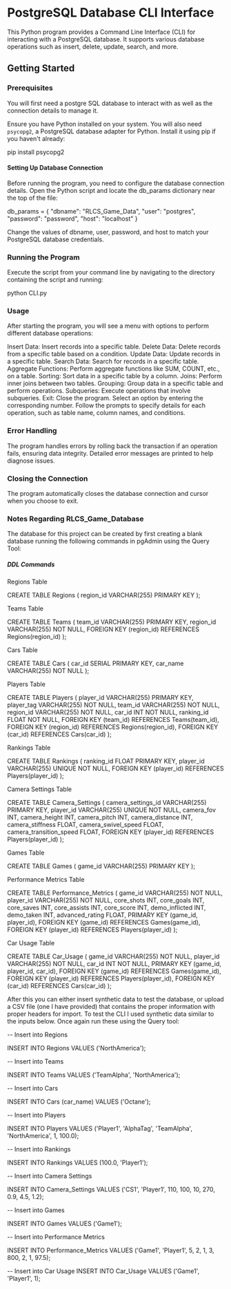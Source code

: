 # PostgreSQL Database CLI Interface

This Python program provides a Command Line Interface (CLI) for interacting with a PostgreSQL database. It supports various database operations such as insert, delete, update, search, and more.

## Getting Started

### Prerequisites
You will first need a postgre SQL database to interact with as well as the connection details to manage it.

Ensure you have Python installed on your system. You will also need `psycopg2`, a PostgreSQL database adapter for Python. Install it using pip if you haven't already:

pip install psycopg2

#### Setting Up Database Connection
Before running the program, you need to configure the database connection details. Open the Python script and locate the db_params dictionary near the top of the file:


db_params = {
    "dbname": "RLCS_Game_Data",
    "user": "postgres",
    "password": "password",
    "host": "localhost"
}

Change the values of dbname, user, password, and host to match your PostgreSQL database credentials.

### Running the Program
Execute the script from your command line by navigating to the directory containing the script and running:

python CLI.py

### Usage
After starting the program, you will see a menu with options to perform different database operations:

Insert Data: Insert records into a specific table.
Delete Data: Delete records from a specific table based on a condition.
Update Data: Update records in a specific table.
Search Data: Search for records in a specific table.
Aggregate Functions: Perform aggregate functions like SUM, COUNT, etc., on a table.
Sorting: Sort data in a specific table by a column.
Joins: Perform inner joins between two tables.
Grouping: Group data in a specific table and perform operations.
Subqueries: Execute operations that involve subqueries.
Exit: Close the program.
Select an option by entering the corresponding number. Follow the prompts to specify details for each operation, such as table name, column names, and conditions.

### Error Handling
The program handles errors by rolling back the transaction if an operation fails, ensuring data integrity. Detailed error messages are printed to help diagnose issues.

### Closing the Connection
The program automatically closes the database connection and cursor when you choose to exit.



### Notes Regarding RLCS_Game_Database
The database for this project can be created by first creating a blank database running the following commands in pgAdmin using the Query Tool:
##### DDL Commands
Regions Table

CREATE TABLE Regions (
 region_id VARCHAR(255) PRIMARY KEY
);


Teams Table

CREATE TABLE Teams (
 team_id VARCHAR(255) PRIMARY KEY,
 region_id VARCHAR(255) NOT NULL,
 FOREIGN KEY (region_id) REFERENCES Regions(region_id)
);


Cars Table

CREATE TABLE Cars (
 car_id SERIAL PRIMARY KEY,
 car_name VARCHAR(255) NOT NULL
);


Players Table

CREATE TABLE Players (
 player_id VARCHAR(255) PRIMARY KEY,
 player_tag VARCHAR(255) NOT NULL,
 team_id VARCHAR(255) NOT NULL,
 region_id VARCHAR(255) NOT NULL,
 car_id INT NOT NULL,
 ranking_id FLOAT NOT NULL,
 FOREIGN KEY (team_id) REFERENCES Teams(team_id),
 FOREIGN KEY (region_id) REFERENCES Regions(region_id),
 FOREIGN KEY (car_id) REFERENCES Cars(car_id)
);


Rankings Table

CREATE TABLE Rankings (
 ranking_id FLOAT PRIMARY KEY,
 player_id VARCHAR(255) UNIQUE NOT NULL,
 FOREIGN KEY (player_id) REFERENCES Players(player_id)
);


Camera Settings Table

CREATE TABLE Camera_Settings (
 camera_settings_id VARCHAR(255) PRIMARY KEY,
 player_id VARCHAR(255) UNIQUE NOT NULL,
 camera_fov INT,
 camera_height INT,
 camera_pitch INT,
 camera_distance INT,
 camera_stiffness FLOAT,
 camera_swivel_speed FLOAT,
 camera_transition_speed FLOAT,
 FOREIGN KEY (player_id) REFERENCES Players(player_id)
);


Games Table

CREATE TABLE Games (
 game_id VARCHAR(255) PRIMARY KEY
);


Performance Metrics Table

CREATE TABLE Performance_Metrics (
 game_id VARCHAR(255) NOT NULL,
 player_id VARCHAR(255) NOT NULL,
 core_shots INT,
 core_goals INT,
 core_saves INT,
 core_assists INT,
 core_score INT,
 demo_inflicted INT,
 demo_taken INT,
 advanced_rating FLOAT,
 PRIMARY KEY (game_id, player_id),
 FOREIGN KEY (game_id) REFERENCES Games(game_id),
 FOREIGN KEY (player_id) REFERENCES Players(player_id)
);


Car Usage Table

CREATE TABLE Car_Usage (
 game_id VARCHAR(255) NOT NULL,
 player_id VARCHAR(255) NOT NULL,
 car_id INT NOT NULL,
 PRIMARY KEY (game_id, player_id, car_id),
 FOREIGN KEY (game_id) REFERENCES Games(game_id),
 FOREIGN KEY (player_id) REFERENCES Players(player_id),
 FOREIGN KEY (car_id) REFERENCES Cars(car_id)
);


After this you can either insert synthetic data to test the database, or upload a CSV file (one I have provided) that contains the proper information with proper headers for import. To test the CLI I used synthetic data similar to the inputs below. Once again run these using the Query tool:

-- Insert into Regions

INSERT INTO Regions VALUES ('NorthAmerica');

-- Insert into Teams

INSERT INTO Teams VALUES ('TeamAlpha', 'NorthAmerica');

-- Insert into Cars

INSERT INTO Cars (car_name) VALUES ('Octane');

-- Insert into Players

INSERT INTO Players VALUES ('Player1', 'AlphaTag', 'TeamAlpha', 'NorthAmerica', 1, 100.0);

-- Insert into Rankings

INSERT INTO Rankings VALUES (100.0, 'Player1');

-- Insert into Camera Settings

INSERT INTO Camera_Settings VALUES ('CS1', 'Player1', 110, 100, 10, 270, 0.9, 4.5, 1.2);

-- Insert into Games

INSERT INTO Games VALUES ('Game1');

-- Insert into Performance Metrics

INSERT INTO Performance_Metrics VALUES ('Game1', 'Player1', 5, 2, 1, 3, 800, 2, 1, 97.5);

-- Insert into Car Usage
INSERT INTO Car_Usage VALUES ('Game1', 'Player1', 1);


